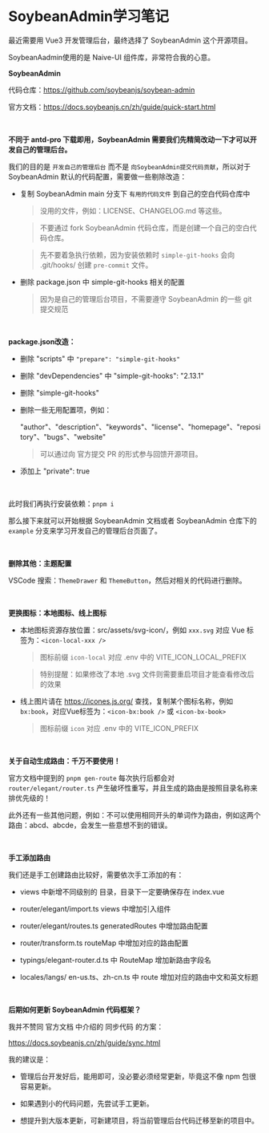 # SoybeanAdmin学习笔记

最近需要用 Vue3 开发管理后台，最终选择了 SoybeanAdmin 这个开源项目。

SoybeanAadmin使用的是 Naive-UI 组件库，非常符合我的心意。

**SoybeanAdmin**

代码仓库：https://github.com/soybeanjs/soybean-admin

官方文档：https://docs.soybeanjs.cn/zh/guide/quick-start.html

<br>

**不同于 antd-pro 下载即用，SoybeanAdmin 需要我们先精简改动一下才可以开发自己的管理后台。**

我们的目的是 `开发自己的管理后台` 而不是 `向SoybeanAdmin提交代码贡献`，所以对于 SoybeanAdmin 默认的代码配置，需要做一些剔除改造：

- 复制 SoybeanAdmin main 分支下 `有用的代码文件` 到自己的空白代码仓库中
  
  > 没用的文件，例如：LICENSE、CHANGELOG.md 等这些。
  
  > 不要通过 fork SoybeanAdmin 代码仓库，而是创建一个自己的空白代码仓库。
  
  > 先不要着急执行依赖，因为安装依赖时 `simple-git-hooks` 会向 .git/hooks/ 创建 `pre-commit` 文件。
  
- 删除 package.json 中 simple-git-hooks 相关的配置
  
  > 因为是自己的管理后台项目，不需要遵守 SoybeanAdmin 的一些 git 提交规范
  

<br>

**package.json改造：**

- 删除 "scripts" 中 `"prepare": "simple-git-hooks"`
  
- 删除 "devDependencies" 中 "simple-git-hooks": "2.13.1"
  
- 删除 "simple-git-hooks"
  
- 删除一些无用配置项，例如：
  
  "author"、"description"、"keywords"、"license"、"homepage"、"repository"、"bugs"、"website"
  
  > 可以通过向 官方提交 PR 的形式参与回馈开源项目。
  
- 添加上 "private": true
  

<br>

此时我们再执行安装依赖：`pnpm i`

那么接下来就可以开始根据 SoybeanAdmin 文档或者 SoybeanAdmin 仓库下的 `example` 分支来学习开发自己的管理后台页面了。

<br>

**删除其他：主题配置**

VSCode 搜索：`ThemeDrawer` 和 `ThemeButton`，然后对相关的代码进行删除。

<br>

**更换图标：本地图标、线上图标**

- 本地图标资源存放位置：src/assets/svg-icon/，例如 `xxx.svg` 对应 Vue 标签为：`<icon-local-xxx />`
  
  > 图标前缀 `icon-local` 对应 .env 中的 VITE_ICON_LOCAL_PREFIX
  
  > 特别提醒：如果修改了本地 .svg 文件则需要重启项目才能查看修改后的效果
  
- 线上图片请在 https://icones.js.org/ 查找，复制某个图标名称，例如 `bx:book`，对应Vue标签为：`<icon-bx:book />` 或 `<icon-bx-book>`
  
  > 图标前缀 `icon` 对应 .env 中的 VITE_ICON_PREFIX
  

<br>

**关于自动生成路由：千万不要使用！**

官方文档中提到的 `pnpm gen-route` 每次执行后都会对 `router/elegant/router.ts` 产生破坏性重写，并且生成的路由是按照目录名称来排优先级的！

此外还有一些其他问题，例如：不可以使用相同开头的单词作为路由，例如这两个路由：abcd、abcde，会发生一些意想不到的错误。

<br>

**手工添加路由**

我们还是手工创建路由比较好，需要依次手工添加的有：

- views 中新增不同级别的 目录，目录下一定要确保存在 index.vue
  
- router/elegant/import.ts views 中增加引入组件
  
- router/elegant/routes.ts generatedRoutes 中增加路由配置
  
- router/transform.ts routeMap 中增加对应的路由配置
  
- typings/elegant-router.d.ts 中 RouteMap 增加新路由字段名
  
- locales/langs/ en-us.ts、zh-cn.ts 中 route 增加对应的路由中文和英文标题
  

<br>

**后期如何更新 SoybeanAdmin 代码框架？**

我并不赞同 官方文档 中介绍的 同步代码 的方案：

https://docs.soybeanjs.cn/zh/guide/sync.html

我的建议是：

- 管理后台开发好后，能用即可，没必要必须经常更新，毕竟这不像 npm 包很容易更新。
  
- 如果遇到小的代码问题，先尝试手工更新。
  
- 想提升到大版本更新，可新建项目，将当前管理后台代码迁移至新的项目中。
